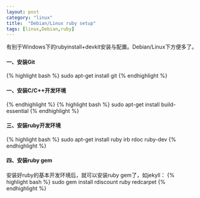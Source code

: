 ```yaml
---
layout: post
category: "linux"
title:  "Debian/Linux ruby setup"
tags: [linux,Debian,ruby]
---
```

有别于Windows下的rubyinstall+devkit安装与配置。Debian/Linux下方便多了。

#### 一、安装Git
{% highlight bash %}
sudo apt-get install git
{% endhighlight %}

#### 一、安装C/C++开发环境
{% endhighlight %}
{% highlight bash %}
sudo apt-get install build-essential
{% endhighlight %}

#### 三、安装ruby开发环境
{% highlight bash %}
sudo apt-get install ruby irb rdoc ruby-dev
{% endhighlight %}

#### 四、安装ruby gem
安装好ruby的基本开发环境后，就可以安装ruby gem了，如jekyll：
{% highlight bash %}
sudo gem install rdiscount ruby redcarpet
{% endhighlight %}

